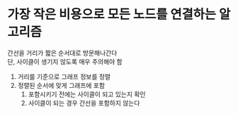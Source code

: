 # 가장 작은 비용으로 모든 노드를 연결하는 알고리즘

간선을 거리가 짧은 순서대로 방문해나간다<br/>
단, 사이클이 생기지 않도록 매우 주의해야 함<br/>

1. 거리를 기준으로 그래프 정보를 정렬
2. 정렬된 순서에 맞게 그래프에 포함
    1) 포함시키기 전에는 사이클이 되고 있는지 확인
    2) 사이클이 되는 경우 간선을 포함하지 않는다